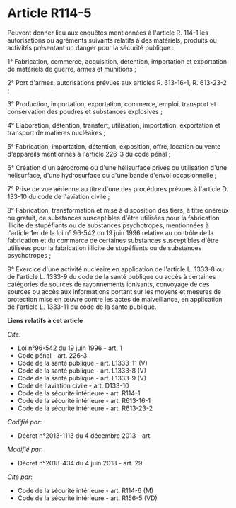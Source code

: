 # Article R114-5

Peuvent donner lieu aux enquêtes mentionnées à l'article R. 114-1 les autorisations ou agréments suivants relatifs à des
matériels, produits ou activités présentant un danger pour la sécurité publique : 

1° Fabrication, commerce, acquisition, détention, importation et exportation de matériels de guerre, armes et munitions ; 

2° Port d'armes, autorisations prévues aux articles R. 613-16-1, 
R. 613-23-2 ; 

3° Production, importation, exportation, commerce, emploi, transport et conservation des poudres et substances explosives ; 

4° Elaboration, détention, transfert, utilisation, importation, exportation et transport de matières nucléaires ; 

5° Fabrication, importation, détention, exposition, offre, location ou vente d'appareils mentionnés à l'article 226-3 du code
pénal ; 

6° Création d'un aérodrome ou d'une hélisurface privés ou utilisation d'une hélisurface, d'une hydrosurface ou d'une bande
d'envol occasionnelle ; 

7° Prise de vue aérienne au titre d'une des procédures prévues à l'article D. 133-10 du code de l'aviation civile ; 

8° Fabrication, transformation et mise à disposition des tiers, à titre onéreux ou gratuit, de substances susceptibles d'être
utilisées pour la fabrication illicite de stupéfiants ou de substances psychotropes, mentionnées à l'article 1er de la loi n°
96-542 du 19 juin 1996 relative au contrôle de la fabrication et du commerce de certaines substances susceptibles d'être
utilisées pour la fabrication illicite de stupéfiants ou de substances psychotropes ; 

9° Exercice d'une activité nucléaire en application de l'article L. 1333-8 ou de l'article L. 1333-9 du code de la santé
publique ou accès à certaines catégories de sources de rayonnements ionisants, convoyage de ces sources ou accès aux
informations portant sur les moyens et mesures de protection mise en œuvre contre les actes de malveillance, en application
de l'article L. 1333-11 du code de la santé publique.

**Liens relatifs à cet article**

_Cite_:

  - Loi n°96-542 du 19 juin 1996 - art. 1
  - Code pénal - art. 226-3
  - Code de la santé publique - art. L1333-11 (V)
  - Code de la santé publique - art. L1333-8 (V)
  - Code de la santé publique - art. L1333-9 (V)
  - Code de l'aviation civile - art. D133-10
  - Code de la sécurité intérieure - art. R114-1
  - Code de la sécurité intérieure - art. R613-16-1
  - Code de la sécurité intérieure - art. R613-23-2

_Codifié par_:

  - Décret n°2013-1113 du 4 décembre 2013 - art.

_Modifié par_:

  - Décret n°2018-434 du 4 juin 2018 - art. 29

_Cité par_:

  - Code de la sécurité intérieure - art. R114-6 (M)
  - Code de la sécurité intérieure - art. R156-5 (VD)
